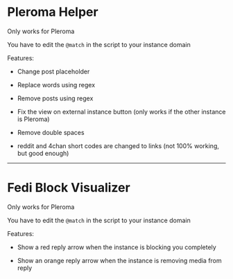 # Pleroma Helper

Only works for Pleroma

You have to edit the `@match` in the script to your instance domain

Features:

* Change post placeholder

* Replace words using regex

* Remove posts using regex

* Fix the view on external instance button (only works if the other instance is Pleroma)

* Remove double spaces

* reddit and 4chan short codes are changed to links (not 100% working, but good enough)

---

# Fedi Block Visualizer

Only works for Pleroma

You have to edit the `@match` in the script to your instance domain

Features:

* Show a red reply arrow when the instance is blocking you completely

* Show an orange reply arrow when the instance is removing media from reply
